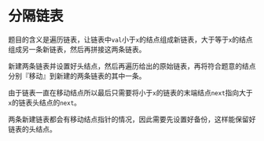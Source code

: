 # 分隔链表

题目的含义是遍历链表，让链表中`val`小于`x`的结点组成新链表，大于等于`x`的结点组成另一条新链表，然后再拼接这两条链表。

新建两条链表并设置好头结点，然后再遍历给出的原始链表，再将符合题意的结点分别『移动』到新建的两条链表的其中一条。

由于链表一直在移动结点所以最后只需要将小于`x`的链表的末端结点`next`指向大于`x`的链表头结点的`next`。

两条新建链表都会有移动结点指针的情况，因此需要先设置好备份，这样能保留好链表的头结点。